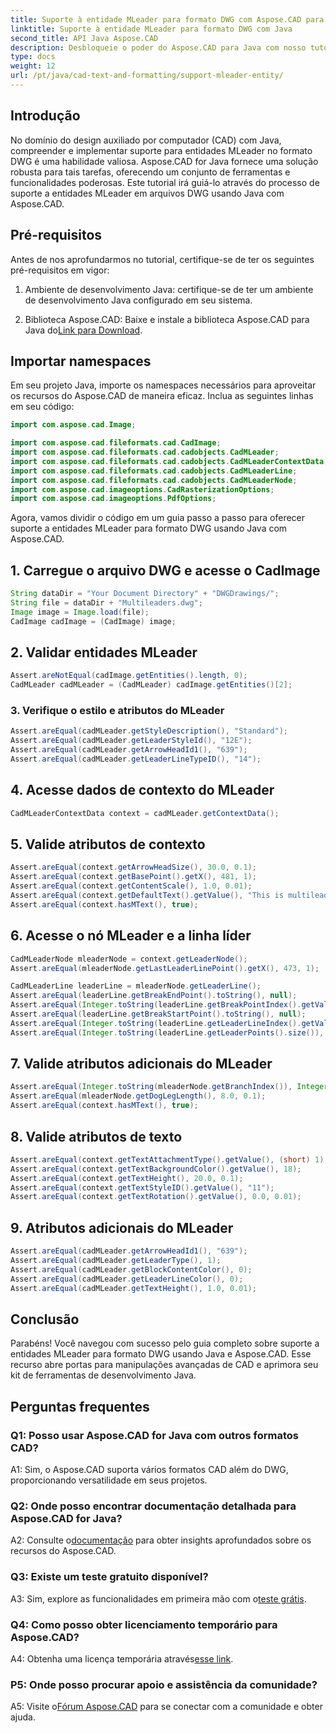 ```yaml
---
title: Suporte à entidade MLeader para formato DWG com Aspose.CAD para Java
linktitle: Suporte à entidade MLeader para formato DWG com Java
second_title: API Java Aspose.CAD
description: Desbloqueie o poder do Aspose.CAD para Java com nosso tutorial passo a passo sobre suporte a entidades MLeader no formato DWG.
type: docs
weight: 12
url: /pt/java/cad-text-and-formatting/support-mleader-entity/
---
```

## Introdução

No domínio do design auxiliado por computador (CAD) com Java, compreender e implementar suporte para entidades MLeader no formato DWG é uma habilidade valiosa. Aspose.CAD for Java fornece uma solução robusta para tais tarefas, oferecendo um conjunto de ferramentas e funcionalidades poderosas. Este tutorial irá guiá-lo através do processo de suporte a entidades MLeader em arquivos DWG usando Java com Aspose.CAD.

## Pré-requisitos

Antes de nos aprofundarmos no tutorial, certifique-se de ter os seguintes pré-requisitos em vigor:

1. Ambiente de desenvolvimento Java: certifique-se de ter um ambiente de desenvolvimento Java configurado em seu sistema.

2.  Biblioteca Aspose.CAD: Baixe e instale a biblioteca Aspose.CAD para Java do[Link para Download](https://releases.aspose.com/cad/java/).

## Importar namespaces

Em seu projeto Java, importe os namespaces necessários para aproveitar os recursos do Aspose.CAD de maneira eficaz. Inclua as seguintes linhas em seu código:

```java
import com.aspose.cad.Image;

import com.aspose.cad.fileformats.cad.CadImage;
import com.aspose.cad.fileformats.cad.cadobjects.CadMLeader;
import com.aspose.cad.fileformats.cad.cadobjects.CadMLeaderContextData;
import com.aspose.cad.fileformats.cad.cadobjects.CadMLeaderLine;
import com.aspose.cad.fileformats.cad.cadobjects.CadMLeaderNode;
import com.aspose.cad.imageoptions.CadRasterizationOptions;
import com.aspose.cad.imageoptions.PdfOptions;

```

Agora, vamos dividir o código em um guia passo a passo para oferecer suporte a entidades MLeader para formato DWG usando Java com Aspose.CAD.

## 1. Carregue o arquivo DWG e acesse o CadImage

```java
String dataDir = "Your Document Directory" + "DWGDrawings/";
String file = dataDir + "Multileaders.dwg";
Image image = Image.load(file);
CadImage cadImage = (CadImage) image;
```

## 2. Validar entidades MLeader

```java
Assert.areNotEqual(cadImage.getEntities().length, 0);
CadMLeader cadMLeader = (CadMLeader) cadImage.getEntities()[2];
```

### 3. Verifique o estilo e atributos do MLeader

```java
Assert.areEqual(cadMLeader.getStyleDescription(), "Standard");
Assert.areEqual(cadMLeader.getLeaderStyleId(), "12E");
Assert.areEqual(cadMLeader.getArrowHeadId1(), "639");
Assert.areEqual(cadMLeader.getLeaderLineTypeID(), "14");
```

## 4. Acesse dados de contexto do MLeader

```java
CadMLeaderContextData context = cadMLeader.getContextData();
```

## 5. Valide atributos de contexto

```java
Assert.areEqual(context.getArrowHeadSize(), 30.0, 0.1);
Assert.areEqual(context.getBasePoint().getX(), 481, 1);
Assert.areEqual(context.getContentScale(), 1.0, 0.01);
Assert.areEqual(context.getDefaultText().getValue(), "This is multileader with huge text\\P{\\H1.5x;6666666666666666666666666666\\P}bbbbbbbbbbbbbbbbbbbbbbbbbbbbbbbbbbb");
Assert.areEqual(context.hasMText(), true);
```

## 6. Acesse o nó MLeader e a linha líder

```java
CadMLeaderNode mleaderNode = context.getLeaderNode();
Assert.areEqual(mleaderNode.getLastLeaderLinePoint().getX(), 473, 1);

CadMLeaderLine leaderLine = mleaderNode.getLeaderLine();
Assert.areEqual(leaderLine.getBreakEndPoint().toString(), null);
Assert.areEqual(Integer.toString(leaderLine.getBreakPointIndex().getValue()), Integer.toString(0));
Assert.areEqual(leaderLine.getBreakStartPoint().toString(), null);
Assert.areEqual(Integer.toString(leaderLine.getLeaderLineIndex().getValue()), Integer.toString(0));
Assert.areEqual(Integer.toString(leaderLine.getLeaderPoints().size()), Integer.toString(4));
```

## 7. Valide atributos adicionais do MLeader

```java
Assert.areEqual(Integer.toString(mleaderNode.getBranchIndex()), Integer.toString(0));
Assert.areEqual(mleaderNode.getDogLegLength(), 8.0, 0.1);
Assert.areEqual(context.hasMText(), true);
```

## 8. Valide atributos de texto

```java
Assert.areEqual(context.getTextAttachmentType().getValue(), (short) 1);
Assert.areEqual(context.getTextBackgroundColor().getValue(), 18);
Assert.areEqual(context.getTextHeight(), 20.0, 0.1);
Assert.areEqual(context.getTextStyleID().getValue(), "11");
Assert.areEqual(context.getTextRotation().getValue(), 0.0, 0.01);
```

## 9. Atributos adicionais do MLeader

```java
Assert.areEqual(cadMLeader.getArrowHeadId1(), "639");
Assert.areEqual(cadMLeader.getLeaderType(), 1);
Assert.areEqual(cadMLeader.getBlockContentColor(), 0);
Assert.areEqual(cadMLeader.getLeaderLineColor(), 0);
Assert.areEqual(cadMLeader.getTextHeight(), 1.0, 0.01);
```

## Conclusão

Parabéns! Você navegou com sucesso pelo guia completo sobre suporte a entidades MLeader para formato DWG usando Java e Aspose.CAD. Esse recurso abre portas para manipulações avançadas de CAD e aprimora seu kit de ferramentas de desenvolvimento Java.

## Perguntas frequentes

### Q1: Posso usar Aspose.CAD for Java com outros formatos CAD?

A1: Sim, o Aspose.CAD suporta vários formatos CAD além do DWG, proporcionando versatilidade em seus projetos.

### Q2: Onde posso encontrar documentação detalhada para Aspose.CAD for Java?

 A2: Consulte o[documentação](https://reference.aspose.com/cad/java/) para obter insights aprofundados sobre os recursos do Aspose.CAD.

### Q3: Existe um teste gratuito disponível?

 A3: Sim, explore as funcionalidades em primeira mão com o[teste grátis](https://releases.aspose.com/).

### Q4: Como posso obter licenciamento temporário para Aspose.CAD?

A4: Obtenha uma licença temporária através[esse link](https://purchase.aspose.com/temporary-license/).

### P5: Onde posso procurar apoio e assistência da comunidade?

A5: Visite o[Fórum Aspose.CAD](https://forum.aspose.com/c/cad/19) para se conectar com a comunidade e obter ajuda.